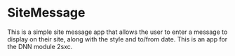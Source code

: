 # SiteMessage
This is a simple site message app that allows the user to enter a message to display on their site, along with the style and to/from date.  This is an app for the DNN module 2sxc.
